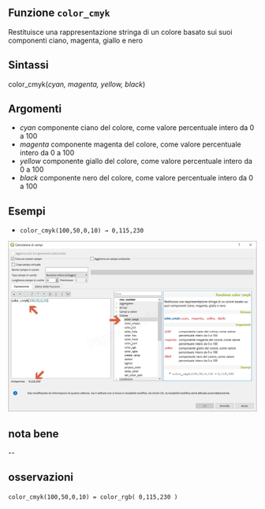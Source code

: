 ## Funzione `color_cmyk`

Restituisce una rappresentazione stringa di un colore basato sui suoi componenti ciano, magenta, giallo e nero

## Sintassi

color_cmyk(_cyan, magenta, yellow, black_)

## Argomenti

* _cyan_ componente ciano del colore, come valore percentuale intero da 0 a 100
* _magenta_ componente magenta del colore, come valore percentuale intero da 0 a 100
* _yellow_ componente giallo del colore, come valore percentuale intero da 0 a 100
* _black_ componente nero del colore, come valore percentuale intero da 0 a 100

## Esempi

* `color_cmyk(100,50,0,10) → 0,115,230`

![](/img/colore/color_cmyk/color_cmyk1.png)

## nota bene

--

## osservazioni

`color_cmyk(100,50,0,10) = color_rgb( 0,115,230 )`